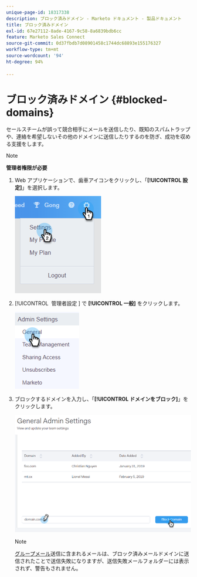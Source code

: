```yaml
---
unique-page-id: 18317338
description: ブロック済みドメイン - Marketo ドキュメント - 製品ドキュメント
title: ブロック済みドメイン
exl-id: 67e27112-8ade-4167-9c58-8a6839bdb6cc
feature: Marketo Sales Connect
source-git-commit: 0d37fbdb7d08901458c1744dc68893e155176327
workflow-type: tm+mt
source-wordcount: '94'
ht-degree: 94%

---
```


# ブロック済みドメイン {#blocked-domains}

セールスチームが誤って競合相手にメールを送信したり、既知のスパムトラップや、連絡を希望しないその他のドメインに送信したりするのを防ぎ、成功を収める支援をします。

>[!NOTE]
>
>**管理者権限が必要**

1. Web アプリケーションで、歯車アイコンをクリックし、「**[!UICONTROL 設定]**」を選択します。

   ![](assets/one-3.png)

1. [!UICONTROL &#x200B; 管理者設定 &#x200B;] で **[!UICONTROL 一般]** をクリックします。

   ![](assets/two-3.png)

1. ブロックするドメインを入力し、「**[!UICONTROL ドメインをブロック]**」をクリックします。

   ![](assets/three-3.png)

   >[!NOTE]
   >
   >[グループメール](/help/marketo/product-docs/marketo-sales-connect/email/using-the-compose-window/sending-emails-via-group-email.md)送信に含まれるメールは、ブロック済みメールドメインに送信されたことで送信失敗になりますが、送信失敗メールフォルダーには表示されず、警告もされません。
